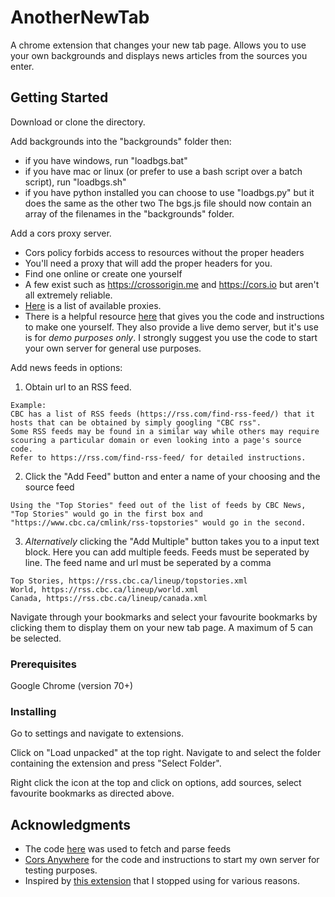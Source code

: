 # AnotherNewTab

A chrome extension that changes your new tab page. Allows you to use your own backgrounds and displays news articles from the sources you enter.

## Getting Started

Download or clone the directory.

Add backgrounds into the "backgrounds" folder then:
  * if you have windows, run "loadbgs.bat"
  * if you have mac or linux (or prefer to use a bash script over a batch script), run "loadbgs.sh"
  * if you have python installed you can choose to use "loadbgs.py" but it does the same as the other two
  The bgs.js file should now contain an array of the filenames in the "backgrounds" folder.

Add a cors proxy server.
  * Cors policy forbids access to resources without the proper headers
  * You'll need a proxy that will add the proper headers for you.
  * Find one online or create one yourself
  * A few exist such as https://crossorigin.me and https://cors.io but aren't all extremely reliable.
  * [Here](https://gist.github.com/jimmywarting/ac1be6ea0297c16c477e17f8fbe51347) is a list of available proxies.
  * There is a helpful resource [here](https://github.com/Rob--W/cors-anywhere) that gives you the code and instructions to make one yourself. They also provide a live demo server, but it's use is for *demo purposes only*. I strongly suggest you use the code to start your own server for general use purposes.

Add news feeds in options:
  1. Obtain url to an RSS feed.
  ```
  Example:
  CBC has a list of RSS feeds (https://rss.com/find-rss-feed/) that it hosts that can be obtained by simply googling "CBC rss".
  Some RSS feeds may be found in a similar way while others may require scouring a particular domain or even looking into a page's source code.
  Refer to https://rss.com/find-rss-feed/ for detailed instructions.
  ```
  2. Click the "Add Feed" button and enter a name of your choosing and the source feed
  ```
  Using the "Top Stories" feed out of the list of feeds by CBC News,
  "Top Stories" would go in the first box and "https://www.cbc.ca/cmlink/rss-topstories" would go in the second.
  ```
  3. *Alternatively* clicking the "Add Multiple" button takes you to a input text block. Here you can add multiple feeds.
  Feeds must be seperated by line. The feed name and url must be seperated by a comma
  ```
  Top Stories, https://rss.cbc.ca/lineup/topstories.xml
  World, https://rss.cbc.ca/lineup/world.xml
  Canada, https://rss.cbc.ca/lineup/canada.xml
  ```

Navigate through your bookmarks and select your favourite bookmarks by clicking them to display them on your new tab page. A maximum of 5 can be selected.

### Prerequisites

Google Chrome (version 70+)

### Installing

Go to settings and navigate to extensions.

Click on "Load unpacked" at the top right. Navigate to and select the folder containing the extension and press "Select Folder".

Right click the icon at the top and click on options, add sources, select favourite bookmarks as directed above.

## Acknowledgments

* The code [here](https://www.hongkiat.com/blog/rss-reader-in-javascript/) was used to fetch and parse feeds
* [Cors Anywhere](https://github.com/Rob--W/cors-anywhere) for the code and instructions to start my own server for testing purposes.
* Inspired by [this extension](https://chrome.google.com/webstore/detail/fullmetal-alchemist-broth/eabmpnbdcmnmckpcbcjflgndmgfifpnl?hl=en) that I stopped using for various reasons.
